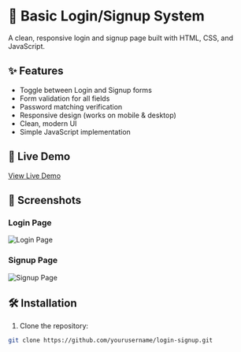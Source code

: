# 🔐 Basic Login/Signup System

A clean, responsive login and signup page built with HTML, CSS, and JavaScript.


## ✨ Features

- Toggle between Login and Signup forms
- Form validation for all fields
- Password matching verification
- Responsive design (works on mobile & desktop)
- Clean, modern UI
- Simple JavaScript implementation

## 🚀 Live Demo

[View Live Demo](https://gamoinalogin.netlify.app/) 

## 📸 Screenshots

### Login Page
![Login Page](https://via.placeholder.com/400x600?text=Login+Page+Screenshot) <!-- Replace with actual screenshot -->

### Signup Page
![Signup Page](https://via.placeholder.com/400x600?text=Signup+Page+Screenshot) <!-- Replace with actual screenshot -->

## 🛠️ Installation

1. Clone the repository:
```bash
git clone https://github.com/yourusername/login-signup.git
